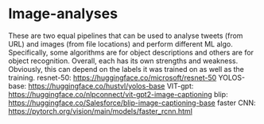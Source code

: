 # Image-analyses
These are two equal pipelines that can be used to analyse tweets (from URL) and images (from file locations) and perform different ML algo. 
Specifically, some algorithms are for object descriptions and others are for object recognition. Overall, each has its own strengths and weakness. Obviously, this can depend on the labels it was trained on as well as the training. 
resnet-50: https://huggingface.co/microsoft/resnet-50
YOLOS-base: https://huggingface.co/hustvl/yolos-base
VIT-gpt: https://huggingface.co/nlpconnect/vit-gpt2-image-captioning
blip: https://huggingface.co/Salesforce/blip-image-captioning-base
faster CNN: https://pytorch.org/vision/main/models/faster_rcnn.html
